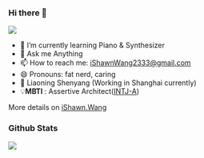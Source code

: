 ### Hi there 👋
![](https://gpvc.arturio.dev/KiLien)


- 🌱 I’m currently learning Piano & Synthesizer
- 💬 Ask me Anything
- 📫 How to reach me: iShawnWang2333@gmail.com
- 😄 Pronouns: fat nerd, caring
- 📍 Liaoning Shenyang (Working in Shanghai currently)
- 💡**MBTI** : Assertive Architect([INTJ-A](https://www.16personalities.com/ch/INTJ-%E4%BA%BA%E6%A0%BC))


More details on [iShawn.Wang](https://www.ishawn.wang/)

### Github Stats
![](https://github-readme-stats.vercel.app/api?username=iShawnWang&count_private=true&theme=dark)


